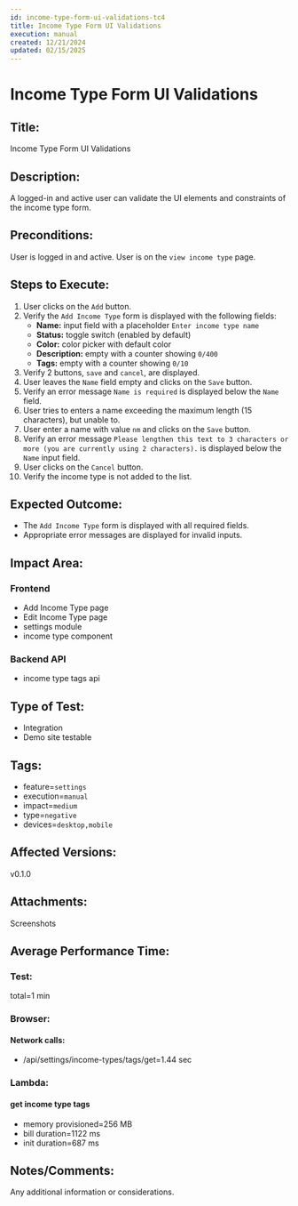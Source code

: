 ```yaml
---
id: income-type-form-ui-validations-tc4
title: Income Type Form UI Validations
execution: manual
created: 12/21/2024
updated: 02/15/2025
---
```


# Income Type Form UI Validations

## Title:

Income Type Form UI Validations

## Description:

A logged-in and active user can validate the UI elements and constraints of the income type form.

## Preconditions:

User is logged in and active. User is on the `view income type` page.

## Steps to Execute:

1. User clicks on the `Add` button.
2. Verify the `Add Income Type` form is displayed with the following fields:
   - **Name:** input field with a placeholder `Enter income type name`
   - **Status:** toggle switch (enabled by default)
   - **Color:** color picker with default color
   - **Description:** empty with a counter showing `0/400`
   - **Tags:** empty with a counter showing `0/10`
3. Verify 2 buttons, `save` and `cancel`, are displayed.
4. User leaves the `Name` field empty and clicks on the `Save` button.
5. Verify an error message `Name is required` is displayed below the `Name` field.
6. User tries to enters a name exceeding the maximum length (15 characters), but unable to.
7. User enter a name with value `nm` and clicks on the `Save` button.
8. Verify an error message `Please lengthen this text to 3 characters or more (you are currently using 2 characters).` is displayed below the `Name` input field.
9. User clicks on the `Cancel` button.
10. Verify the income type is not added to the list.

## Expected Outcome:

- The `Add Income Type` form is displayed with all required fields.
- Appropriate error messages are displayed for invalid inputs.

## Impact Area:

### Frontend

- Add Income Type page
- Edit Income Type page
- settings module
- income type component

### Backend API

- income type tags api

## Type of Test:

- Integration
- Demo site testable

## Tags:

- feature=`settings`
- execution=`manual`
- impact=`medium`
- type=`negative`
- devices=`desktop,mobile`

## Affected Versions:

v0.1.0

## Attachments:

Screenshots

## Average Performance Time:

### Test:

total=1 min

### Browser:

#### Network calls:

- /api/settings/income-types/tags/get=1.44 sec

### Lambda:

#### get income type tags

- memory provisioned=256 MB
- bill duration=1122 ms
- init duration=687 ms

## Notes/Comments:

Any additional information or considerations.
